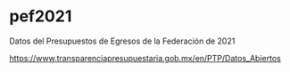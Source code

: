 # pef2021
Datos del Presupuestos de Egresos de la Federación de 2021

https://www.transparenciapresupuestaria.gob.mx/en/PTP/Datos_Abiertos

